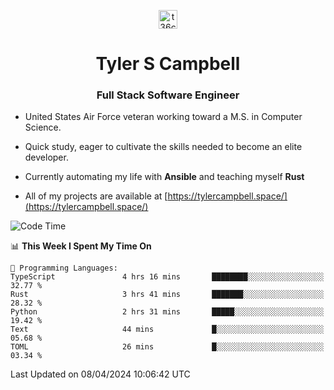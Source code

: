 <p align="center">
<a href="https://www.linkedin.com/in/t36campbell" target="blank"><img align="center" src="https://ik.imagekit.io/t36campbell/Portfolio/linkedin.png.original_m8bbGgPh6.png" alt="t36campbell" height="30" width="30" /></a>
</p>
<h1 align="center">Tyler S Campbell</h1>
<h3 align="center">Full Stack Software Engineer</h3>

* United States Air Force veteran working toward a M.S. in Computer Science.

* Quick study, eager to cultivate the skills needed to become an elite developer.

* Currently automating my life with **Ansible** and teaching myself **Rust**

* All of my projects are available at [https://tylercampbell.space/](https://tylercampbell.space/)

<!--START_SECTION:waka-->
![Code Time](http://img.shields.io/badge/Code%20Time-3%2C320%20hrs%2045%20mins-blue)

📊 **This Week I Spent My Time On** 

```text
💬 Programming Languages: 
TypeScript               4 hrs 16 mins       ████████░░░░░░░░░░░░░░░░░   32.77 % 
Rust                     3 hrs 41 mins       ███████░░░░░░░░░░░░░░░░░░   28.32 % 
Python                   2 hrs 31 mins       █████░░░░░░░░░░░░░░░░░░░░   19.42 % 
Text                     44 mins             █░░░░░░░░░░░░░░░░░░░░░░░░   05.68 % 
TOML                     26 mins             █░░░░░░░░░░░░░░░░░░░░░░░░   03.34 % 
```


 Last Updated on 08/04/2024 10:06:42 UTC
<!--END_SECTION:waka-->
